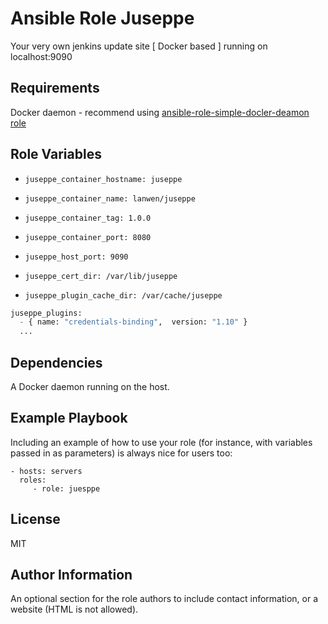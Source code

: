 Ansible Role Juseppe
====================

Your very own jenkins update site [ Docker based ] running on localhost:9090

Requirements
------------

Docker daemon - recommend using [ansible-role-simple-docler-deamon role](https://galaxy.ansible.com/shelleg/simple-docker-daemon/)

Role Variables
--------------

* `juseppe_container_hostname: juseppe`
* `juseppe_container_name: lanwen/juseppe`
* `juseppe_container_tag: 1.0.0`
* `juseppe_container_port: 8080`
* `juseppe_host_port: 9090`

* `juseppe_cert_dir: /var/lib/juseppe`
* `juseppe_plugin_cache_dir: /var/cache/juseppe`

```python
juseppe_plugins:
  - { name: "credentials-binding",  version: "1.10" }
  ... 
```  
Dependencies
------------

A Docker daemon running on the host.

Example Playbook
----------------

Including an example of how to use your role (for instance, with variables passed in as parameters) is always nice for users too:

    - hosts: servers
      roles:
         - role: juesppe

License
-------

MIT

Author Information
------------------

An optional section for the role authors to include contact information, or a website (HTML is not allowed).
